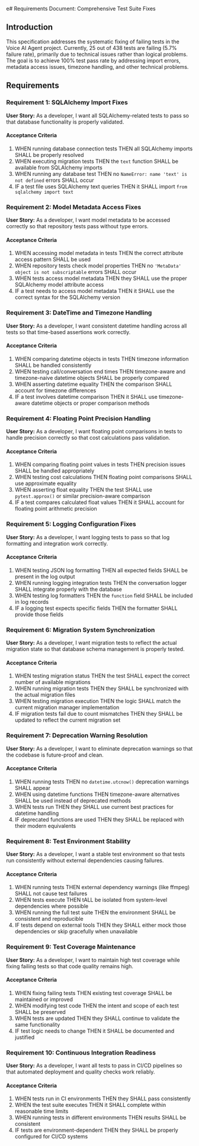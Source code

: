 е# Requirements Document: Comprehensive Test Suite Fixes

## Introduction

This specification addresses the systematic fixing of failing tests in the Voice AI Agent project. Currently, 25 out of 438 tests are failing (5.7% failure rate), primarily due to technical issues rather than logical problems. The goal is to achieve 100% test pass rate by addressing import errors, metadata access issues, timezone handling, and other technical problems.

## Requirements

### Requirement 1: SQLAlchemy Import Fixes

**User Story:** As a developer, I want all SQLAlchemy-related tests to pass so that database functionality is properly validated.

#### Acceptance Criteria

1. WHEN running database connection tests THEN all SQLAlchemy imports SHALL be properly resolved
2. WHEN executing migration tests THEN the `text` function SHALL be available from SQLAlchemy imports
3. WHEN running any database test THEN no `NameError: name 'text' is not defined` errors SHALL occur
4. IF a test file uses SQLAlchemy text queries THEN it SHALL import `from sqlalchemy import text`

### Requirement 2: Model Metadata Access Fixes

**User Story:** As a developer, I want model metadata to be accessed correctly so that repository tests pass without type errors.

#### Acceptance Criteria

1. WHEN accessing model metadata in tests THEN the correct attribute access pattern SHALL be used
2. WHEN repository tests check model properties THEN no `'MetaData' object is not subscriptable` errors SHALL occur
3. WHEN tests access model metadata THEN they SHALL use the proper SQLAlchemy model attribute access
4. IF a test needs to access model metadata THEN it SHALL use the correct syntax for the SQLAlchemy version

### Requirement 3: DateTime and Timezone Handling

**User Story:** As a developer, I want consistent datetime handling across all tests so that time-based assertions work correctly.

#### Acceptance Criteria

1. WHEN comparing datetime objects in tests THEN timezone information SHALL be handled consistently
2. WHEN testing call/conversation end times THEN timezone-aware and timezone-naive datetime objects SHALL be properly compared
3. WHEN asserting datetime equality THEN the comparison SHALL account for timezone differences
4. IF a test involves datetime comparison THEN it SHALL use timezone-aware datetime objects or proper comparison methods

### Requirement 4: Floating Point Precision Handling

**User Story:** As a developer, I want floating point comparisons in tests to handle precision correctly so that cost calculations pass validation.

#### Acceptance Criteria

1. WHEN comparing floating point values in tests THEN precision issues SHALL be handled appropriately
2. WHEN testing cost calculations THEN floating point comparisons SHALL use approximate equality
3. WHEN asserting float equality THEN the test SHALL use `pytest.approx()` or similar precision-aware comparison
4. IF a test compares calculated float values THEN it SHALL account for floating point arithmetic precision

### Requirement 5: Logging Configuration Fixes

**User Story:** As a developer, I want logging tests to pass so that log formatting and integration work correctly.

#### Acceptance Criteria

1. WHEN testing JSON log formatting THEN all expected fields SHALL be present in the log output
2. WHEN running logging integration tests THEN the conversation logger SHALL integrate properly with the database
3. WHEN testing log formatters THEN the `function` field SHALL be included in log records
4. IF a logging test expects specific fields THEN the formatter SHALL provide those fields

### Requirement 6: Migration System Synchronization

**User Story:** As a developer, I want migration tests to reflect the actual migration state so that database schema management is properly tested.

#### Acceptance Criteria

1. WHEN testing migration status THEN the test SHALL expect the correct number of available migrations
2. WHEN running migration tests THEN they SHALL be synchronized with the actual migration files
3. WHEN testing migration execution THEN the logic SHALL match the current migration manager implementation
4. IF migration tests fail due to count mismatches THEN they SHALL be updated to reflect the current migration set

### Requirement 7: Deprecation Warning Resolution

**User Story:** As a developer, I want to eliminate deprecation warnings so that the codebase is future-proof and clean.

#### Acceptance Criteria

1. WHEN running tests THEN no `datetime.utcnow()` deprecation warnings SHALL appear
2. WHEN using datetime functions THEN timezone-aware alternatives SHALL be used instead of deprecated methods
3. WHEN tests run THEN they SHALL use current best practices for datetime handling
4. IF deprecated functions are used THEN they SHALL be replaced with their modern equivalents

### Requirement 8: Test Environment Stability

**User Story:** As a developer, I want a stable test environment so that tests run consistently without external dependencies causing failures.

#### Acceptance Criteria

1. WHEN running tests THEN external dependency warnings (like ffmpeg) SHALL not cause test failures
2. WHEN tests execute THEN tALL be isolated from system-level dependencies where possible
3. WHEN running the full test suite THEN the environment SHALL be consistent and reproducible
4. IF tests depend on external tools THEN they SHALL either mock those dependencies or skip gracefully when unavailable

### Requirement 9: Test Coverage Maintenance

**User Story:** As a developer, I want to maintain high test coverage while fixing failing tests so that code quality remains high.

#### Acceptance Criteria

1. WHEN fixing failing tests THEN existing test coverage SHALL be maintained or improved
2. WHEN modifying test code THEN the intent and scope of each test SHALL be preserved
3. WHEN tests are updated THEN they SHALL continue to validate the same functionality
4. IF test logic needs to change THEN it SHALL be documented and justified

### Requirement 10: Continuous Integration Readiness

**User Story:** As a developer, I want all tests to pass in CI/CD pipelines so that automated deployment and quality checks work reliably.

#### Acceptance Criteria

1. WHEN tests run in CI environments THEN they SHALL pass consistently
2. WHEN the test suite executes THEN it SHALL complete within reasonable time limits
3. WHEN running tests in different environments THEN results SHALL be consistent
4. IF tests are environment-dependent THEN they SHALL be properly configured for CI/CD systems